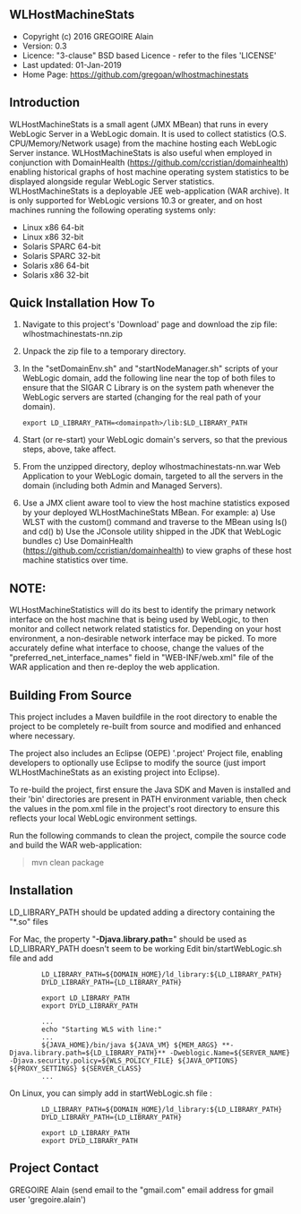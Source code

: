 WLHostMachineStats
------------------

 * Copyright (c) 2016 GREGOIRE Alain
 * Version:  0.3
 * Licence:  "3-clause" BSD based Licence - refer to the files 'LICENSE'
 * Last updated:  01-Jan-2019
 * Home Page:  https://github.com/gregoan/wlhostmachinestats

Introduction
------------
WLHostMachineStats is a small agent (JMX MBean) that runs in every WebLogic Server in a WebLogic domain. It is used to collect statistics (O.S. CPU/Memory/Network usage) from the machine hosting each WebLogic Server instance.
WLHostMachineStats is also useful when employed in conjunction with DomainHealth (https://github.com/ccristian/domainhealth) enabling historical graphs of host machine operating system statistics to be displayed alongside regular WebLogic Server statistics.
WLHostMachineStats is a deployable JEE web-application (WAR archive). It is only supported for WebLogic versions 10.3 or greater, and on host machines running the following operating systems only: 

 * Linux x86 64-bit
 * Linux x86 32-bit
 * Solaris SPARC 64-bit
 * Solaris SPARC 32-bit
 * Solaris x86 64-bit
 * Solaris x86 32-bit

Quick Installation How To
-------------------------
   1. Navigate to this project's 'Download' page and download the zip file: wlhostmachinestats-nn.zip
   2. Unpack the zip file to a temporary directory.
   3. In the "setDomainEnv.sh" and "startNodeManager.sh" scripts of your WebLogic domain, add the following line near the top of both files to ensure that the SIGAR C Library is on the system path whenever the WebLogic servers are started (changing <domainpath> for the real path of your domain).
   
          export LD_LIBRARY_PATH=<domainpath>/lib:$LD_LIBRARY_PATH
   
   4. Start (or re-start) your WebLogic domain's servers, so that the previous steps, above, take affect. 
   5. From the unzipped directory, deploy wlhostmachinestats-nn.war Web Application to your WebLogic domain, targeted to all the servers in the domain (including both Admin and Managed Servers).
   6. Use a JMX client aware tool to view the host machine statistics exposed by your deployed WLHostMachineStats MBean. For example:
     a) Use WLST with the custom() command and traverse to the MBean using ls() and cd()
     b) Use the JConsole utility shipped in the JDK that WebLogic bundles 
     c) Use DomainHealth (https://github.com/ccristian/domainhealth) to 
     view graphs of these host machine statistics over time. 

NOTE:
-----

WLHostMachineStatistics will do its best to identify the primary network interface on the host machine that is being used by WebLogic, to then monitor and collect network related statistics for. Depending on your host environment, a non-desirable network interface may be picked. To more accurately define what interface to choose, change the values of the "preferred_net_interface_names" field in "WEB-INF/web.xml" file of the WAR application and then re-deploy the web application.

Building From Source
--------------------

This project includes a Maven buildfile in the root directory to enable the project to be completely re-built from source and modified and enhanced where necessary.

The project also includes an Eclipse (OEPE) '.project' Project file, enabling developers to optionally use Eclipse to modify the source (just import WLHostMachineStats as an existing project into Eclipse). 

To re-build the project, first ensure the Java SDK and Maven is installed and their 'bin' directories are present in PATH environment variable, then check the values in the pom.xml file in the project's root directory to ensure this reflects your local WebLogic environment settings. 

Run the following commands to clean the project, compile the source code and build the WAR web-application:

 > mvn clean package
 
Installation
------------

LD_LIBRARY_PATH should be updated adding a directory containing the "*.so" files

For Mac, the property "**-Djava.library.path=<DIRECTORY>**" should be used as LD_LIBRARY_PATH doesn't seem to be working
Edit bin/startWebLogic.sh file and add

```
        LD_LIBRARY_PATH=${DOMAIN_HOME}/ld_library:${LD_LIBRARY_PATH}
        DYLD_LIBRARY_PATH={LD_LIBRARY_PATH}
                
        export LD_LIBRARY_PATH
        export DYLD_LIBRARY_PATH

        ...
        echo "Starting WLS with line:"
        ...
        ${JAVA_HOME}/bin/java ${JAVA_VM} ${MEM_ARGS} **-Djava.library.path=${LD_LIBRARY_PATH}** -Dweblogic.Name=${SERVER_NAME} -Djava.security.policy=${WLS_POLICY_FILE} ${JAVA_OPTIONS} ${PROXY_SETTINGS} ${SERVER_CLASS}
        ...
```

On Linux, you can simply add in startWebLogic.sh file :

```
        LD_LIBRARY_PATH=${DOMAIN_HOME}/ld_library:${LD_LIBRARY_PATH}
        DYLD_LIBRARY_PATH={LD_LIBRARY_PATH}

        export LD_LIBRARY_PATH
        export DYLD_LIBRARY_PATH
```

Project Contact
---------------
GREGOIRE Alain (send email to the "gmail.com" email address for gmail user 'gregoire.alain')